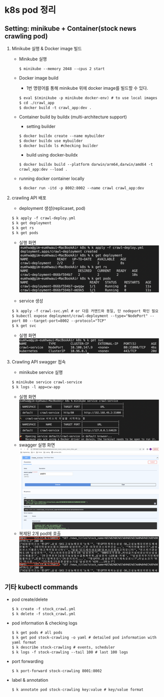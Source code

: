 # k8s pod 정리
## Setting: minikube + Container(stock news crawling pod)

1. Minikube 실행 & Docker image 빌드

    - Minikube 실행
        ```
        $ minikube --memory 2048 --cpus 2 start
        ```
    - Docker image build
        - 1번 명령어를 통해 minikube 위에 docker image를 빌드할 수 있다.
        ```console
        $ eval $(minikube -p minikube docker-env) # to use local images
        $ cd ./crawl_app
        $ docker build -t crawl_app:dev .
        ```
    - Container build by buildx (multi-architecture support)
        - setting builder
        ```console
        $ docker buildx create --name mybuilder
        $ docker buildx use mybuilder
        $ docker buildx ls #checking builder
        ```

        - build using docker-buildx
        ```console
        $ docker buildx build --platform darwin/arm64,darwin/amd64 -t crawl_app:dev --load .
        ```
    - running docker container locally
        ```console
        $ docker run -itd -p 8002:8002 --name crawl crawl_app:dev
        ```
2. crawling API 배포
    - deployment 생성(replicaset, pod)
    ```console
    $ k apply -f crawl-deploy.yml
    $ k get deployment
    $ k get rs
    $ k get pods
    ```

    - 실행 화면
    ![ex_screenshot](./screenshot/deploy.png)
    
    - service 생성
    ```console
    $ k apply -f crawl-svc.yml # or 다음 커맨드와 동일, 단 nodeport 확인 필요
    $ kubectl expose deployment/crawl-deployment --type="NodePort" --port 80 --target-port=8002 --protocol="TCP"
    $ k get svc
    ```

    - 실행 화면
    ![ex_screenshot](./screenshot/svc.png)

3. Crawling API swagger 접속
    - minikube service 실행
    ```console
    $ minikube service crawl-service
    $ k logs -l app=cw-app
    ```
    - 실행 화면
    ![ex_screenshot](./screenshot/svc2.png)
    - swagger 실행 화면
    ![ex_screenshot](./screenshot/swagger.png)
    - 복제된 2개 pod에 호출
    ![ex_screenshot](./screenshot/rs.png)

## 기타 kubectl commands
- pod create/delete
    ```console
    $ k create -f stock_crawl.yml
    $ k delete -f stock_crawl.yml
    ```
- pod information & checking logs
    ```console
    $ k get pods # all pods
    $ k get pod stock-crawling -o yaml # detailed pod information with yaml format
    $ k describe stock-crawling # events, scheduler
    $ k logs -f stock-crawling --tail 100 # last 100 logs
    ```
- port forwarding
    ```console
    $ k port-forward stock-crawling 8001:8002
    ```
- label & annotation
    ```console
    $ k annotate pod stock-crawling key:value # key/value format
    ```
